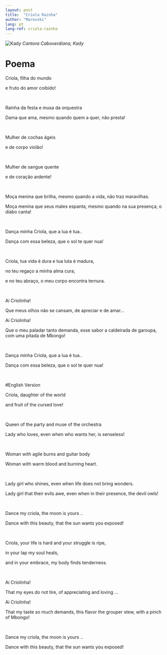 ```yaml
---
layout: post
title:  "Criola Rainha"
author: "Marovski"
lang: pt
lang-ref: criola-rainha
---
```

![Kady](https://dtudo1pouco.com/wp-content/uploads/Kady-696x696.jpg)
_Cantora Caboverdiana, Kady_

# Poema


<p>Criola, filha do mundo </p>
<p> e fruto do amor coibido!</p>
<br/>
<p>Rainha da festa e musa da orquestra</p>
<p>Dama que ama, mesmo quando quem a quer, não presta!</p>
<br>
<p>Mulher de cochas ágeis </p>
<p>e de corpo violão!</p>
<br>

<p>Mulher de sangue quente </p>
<p>e de coração ardente!</p>
<br>

<p>Moça menina que brilha, mesmo quando a vida, não traz maravilhas.</p>
<p>Moça menina que seus males espanta, mesmo quando na sua presença, o diabo canta! </p>
<br>

<p>Dança minha Criola, que a lua é tua.. </p>
<p>Dança com essa beleza, que o sol te quer nua! </p>
<br>

<p>Criola, tua vida é dura e tua luta é madura,</p> 
<p>no teu regaço a minha alma cura, </p>
<p>e no teu abraço, o meu corpo encontra ternura. </p>
<br>

<p>Ai Criolinha! </p>
<p>Que meus olhos não se cansam, de apreciar e de amar… </p>
<p>Ai Criolinha!</p>
<p> Que o meu paladar tanto demanda, esse sabor a caldeirada de garoupa, com uma pitada de Mbongo!</p>
<br>

<p>Dança minha Criola, que a lua é tua.. </p>
<p>Dança com essa beleza, que o sol te quer nua!</p>
<br>

#English Version

<p>Criola, daughter of the world</p>
<p> and fruit of the cursed love! </p>
<br>
<p>Queen of the party and muse of the orchestra</p>
<p>Lady who loves, even when who wants her, is senseless!</p>
<br>

<p>Woman with agile burns and guitar body
<p>Woman with warm blood and burning heart.</p>
<br>
<p>Lady girl who shines, even when life does not bring wonders.</p>
<p>Lady girl that their evils awe, even when in their presence, the devil owls!</p>
<br>
<p>Dance my criola, the moon is yours .. </p>
<p>Dance with this beauty, that the sun wants you exposed!</p>
<br>
<p>Criola, your life is hard and your struggle is ripe, </p>
 <p> in your lap my soul heals, </p>
    <p>and in your embrace, my body finds tenderness.</p>
<br>
<p>Ai Criolinha!</p>
<p>That my eyes do not tire, of appreciating and loving ...</p>
<p>Ai Criolinha!</p>
<p>That my taste so much demands, this flavor the grouper stew, with a pinch of Mbongo!</p>

<br>
<p>Dance my criola, the moon is yours .. </p>
<p>Dance with this beauty, that the sun wants you exposed!</p>



